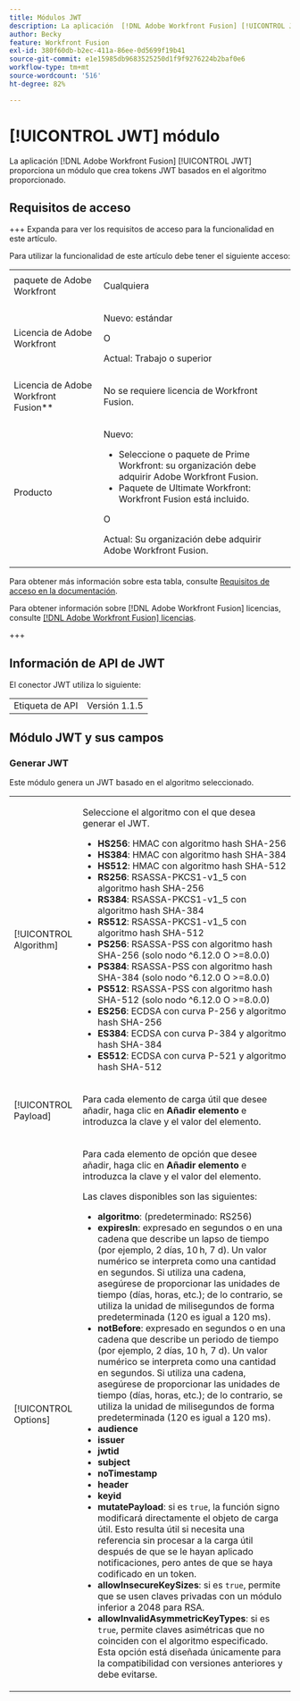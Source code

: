 ```yaml
---
title: Módulos JWT
description: La aplicación  [!DNL Adobe Workfront Fusion] [!UICONTROL JWT] proporciona un módulo que crea tokens JWT basados en el algoritmo proporcionado.
author: Becky
feature: Workfront Fusion
exl-id: 380f60db-b2ec-411a-86ee-0d5699f19b41
source-git-commit: e1e15985db9683525250d1f9f9276224b2baf0e6
workflow-type: tm+mt
source-wordcount: '516'
ht-degree: 82%

---
```


# [!UICONTROL JWT] módulo

La aplicación [!DNL Adobe Workfront Fusion] [!UICONTROL JWT] proporciona un módulo que crea tokens JWT basados en el algoritmo proporcionado.

## Requisitos de acceso

+++ Expanda para ver los requisitos de acceso para la funcionalidad en este artículo.

Para utilizar la funcionalidad de este artículo debe tener el siguiente acceso:

<table style="table-layout:auto">
 <col> 
 <col> 
 <tbody> 
  <tr> 
   <td role="rowheader">paquete de Adobe Workfront</td> 
   <td> <p>Cualquiera</p> </td> 
  </tr> 
  <tr data-mc-conditions=""> 
   <td role="rowheader">Licencia de Adobe Workfront</td> 
   <td> <p>Nuevo: estándar</p><p>O</p><p>Actual: Trabajo o superior</p> </td> 
  </tr> 
  <tr> 
   <td role="rowheader">Licencia de Adobe Workfront Fusion**</td> 
   <td>
   <p>No se requiere licencia de Workfront Fusion.</p>
   </td> 
  </tr> 
  <tr> 
   <td role="rowheader">Producto</td> 
   <td>
   <p>Nuevo:</p> <ul><li>Seleccione o paquete de Prime Workfront: su organización debe adquirir Adobe Workfront Fusion.</li><li>Paquete de Ultimate Workfront: Workfront Fusion está incluido.</li></ul>
   <p>O</p>
   <p>Actual: Su organización debe adquirir Adobe Workfront Fusion.</p>
   </td> 
  </tr>
 </tbody> 
</table>

Para obtener más información sobre esta tabla, consulte [Requisitos de acceso en la documentación](/help/workfront-fusion/references/licenses-and-roles/access-level-requirements-in-documentation.md).

Para obtener información sobre [!DNL Adobe Workfront Fusion] licencias, consulte [[!DNL Adobe Workfront Fusion] licencias](/help/workfront-fusion/set-up-and-manage-workfront-fusion/licensing-operations-overview/license-automation-vs-integration.md).

+++

## Información de API de JWT

El conector JWT utiliza lo siguiente:

<table style="table-layout:auto"> 
 <col> 
 <col> 
 <tbody> 
   <tr> 
   <td role="rowheader">Etiqueta de API</td> 
   <td>Versión 1.1.5</td> 
  </tr>
 </tbody> 
 </table>

## Módulo JWT y sus campos

### Generar JWT

Este módulo genera un JWT basado en el algoritmo seleccionado.

<table style="table-layout:auto"> 
 <col data-mc-conditions=""> 
 <col data-mc-conditions=""> 
 <tbody> 
  <tr> 
   <td role="rowheader">[!UICONTROL Algorithm]</td> 
   <td> <p>Seleccione el algoritmo con el que desea generar el JWT.</p> <ul>
   <li><b>HS256</b>: HMAC con algoritmo hash SHA-256</li>
   <li><b>HS384</b>: HMAC con algoritmo hash SHA-384</li>
   <li><b>HS512</b>: HMAC con algoritmo hash SHA-512</li>
   <li><b>RS256</b>: RSASSA-PKCS1-v1_5 con algoritmo hash SHA-256</li>
   <li><b>RS384</b>: RSASSA-PKCS1-v1_5 con algoritmo hash SHA-384</li>
   <li><b>RS512</b>: RSASSA-PKCS1-v1_5 con algoritmo hash SHA-512</li>
   <li><b>PS256</b>: RSASSA-PSS con algoritmo hash SHA-256 (solo nodo ^6.12.0 O &gt;=8.0.0)</li>
   <li><b>PS384</b>: RSASSA-PSS con algoritmo hash SHA-384 (solo nodo ^6.12.0 O &gt;=8.0.0)</li>
   <li><b>PS512</b>: RSASSA-PSS con algoritmo hash SHA-512 (solo nodo ^6.12.0 O &gt;=8.0.0)</li>
   <li><b>ES256</b>: ECDSA con curva P-256 y algoritmo hash SHA-256</li>
   <li><b>ES384</b>: ECDSA con curva P-384 y algoritmo hash SHA-384</li>
   <li><b>ES512</b>: ECDSA con curva P-521 y algoritmo hash SHA-512</li>
   </ul></td> 
  </tr> 
  <tr> 
   <td role="rowheader">[!UICONTROL Payload] </td> 
   <td> <p>Para cada elemento de carga útil que desee añadir, haga clic en <b>Añadir elemento</b> e introduzca la clave y el valor del elemento.</p> </td> 
  </tr> 
  <tr> 
   <td role="rowheader">[!UICONTROL Options] </td> 
   <td> <p>Para cada elemento de opción que desee añadir, haga clic en <b>Añadir elemento</b> e introduzca la clave y el valor del elemento.</p> <p>Las claves disponibles son las siguientes:
   <ul>
   <li><b>algoritmo</b>: (predeterminado: RS256)</li>
   <li><b>expiresIn</b>: expresado en segundos o en una cadena que describe un lapso de tiempo (por ejemplo, 2 días, 10 h, 7 d). Un valor numérico se interpreta como una cantidad en segundos. Si utiliza una cadena, asegúrese de proporcionar las unidades de tiempo (días, horas, etc.); de lo contrario, se utiliza la unidad de milisegundos de forma predeterminada (120 es igual a 120 ms).</li>
   <li><b>notBefore</b>: expresado en segundos o en una cadena que describe un periodo de tiempo (por ejemplo, 2 días, 10 h, 7 d). Un valor numérico se interpreta como una cantidad en segundos. Si utiliza una cadena, asegúrese de proporcionar las unidades de tiempo (días, horas, etc.); de lo contrario, se utiliza la unidad de milisegundos de forma predeterminada (120 es igual a 120 ms).
</li>
   <li><b>audience</b></li>
   <li><b>issuer</b></li>
   <li><b>jwtid</b></li>
   <li><b>subject</b></li>
   <li><b>noTimestamp</b></li>
   <li><b>header</b></li>
   <li><b>keyid</b></li>
   <li><b>mutatePayload</b>: si es <code>true</code>, la función signo modificará directamente el objeto de carga útil. Esto resulta útil si necesita una referencia sin procesar a la carga útil después de que se le hayan aplicado notificaciones, pero antes de que se haya codificado en un token.</li>
   <li><b>allowInsecureKeySizes</b>: si es <code>true</code>, permite que se usen claves privadas con un módulo inferior a 2048 para RSA.</li>
   <li><b>allowInvalidAsymmetricKeyTypes</b>: si es <code>true</code>, permite claves asimétricas que no coinciden con el algoritmo especificado. Esta opción está diseñada únicamente para la compatibilidad con versiones anteriores y debe evitarse.</li>
   </ul>
   </td> 
  </tr> 
 </tbody> 
</table>
